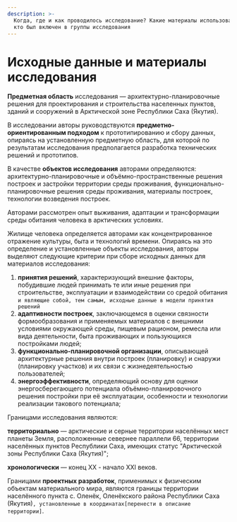 ```yaml
---
description: >-
  Когда, где и как проводилось исследование? Какие материалы использовались или
  кто был включен в группы исследования
---
```


# Исходные данные и материалы исследования

**Предметная область** исследования — архитектурно-планировочные решения для проектирования и строительства населенных пунктов, зданий и сооружений в Арктической зоне Республики Саха (Якутия).

В исследовании авторы руководствуются **предметно-ориентированным подходом** к прототипированию и сбору данных, опираясь на установленную предметную область, для которой по результатам исследования предполагается разработка технических решений и прототипов.

В качестве **объектов исследования** авторами определяются: архитектурно-планировочные и объёмно-пространственные решения построек и застройки территории среды проживания, функционально-планировочные решения среды проживания, материалы построек, технологии возведения построек.

Авторами рассмотрен опыт выживания, адаптации и трансформации среды обитания человека в арктических условиях.

Жилище человека определяется авторами как концентрированное отражение культуры, быта и технологий времени. Опираясь на это определение и установленные объекты исследования, авторы выделяют следующие критерии при сборе исходных данных для материалов исследования:

1. **принятия решений**, характеризующий внешние факторы, побудившие людей принимать те или иные решения при строительстве, эксплуатации и взаимодействии со средой обитания `и являющие собой, тем самым, исходные данные в модели принятия решений`
2. **адаптивности построек**, заключающемся в оценки связности формообразования и применяемых материалов с внешними условиями окружающей среды, пищевым рационом, ремесла или вида деятельности, быта проживающих и пользующихся постройками людей;
3. **функционально-планировочной организации**, описывающей архитектурные решения внутри построек (планировку) и снаружи (планировку участков) и их связи с жизнедеятельностью пользователей;
4. **энергоэффективности**, определяющий основу для оценки энергосберегающего потенциала объёмно-планировочного решения постройки при её эксплуатации, особенности и технологии реализации такового потенциала;

Границами исследования являются:

**территориально** — арктические и серные территории населённых мест планеты Земля, расположенные севернее параллели 66, территории населённых пунктов Республики Саха, имеющих статус "Арктической зоны Республики Саха (Якутия)";

**хронологически** — конец XX - начало XXI веков.

Границами **проектных разработок**, применимых к физическим объектам материального мира, являются границы территории населённого пункта с. Оленёк, Оленёкского района Республики Саха (Якутия)`, установленные в координатах[перенести в описание территории]`.
